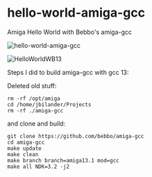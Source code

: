 # hello-world-amiga-gcc
Amiga Hello World with Bebbo's amiga-gcc

![hello-world-amiga-gcc](https://github.com/jbilander/hello-world-amiga-gcc/assets/1673918/7c1ad178-1c0b-4311-b57e-7703e16a6031)


![HelloWorldWB13](https://github.com/jbilander/hello-world-amiga-gcc/assets/1673918/1e0195c0-c0cb-4516-bd76-dc401b6460af)


Steps I did to build amiga-gcc with gcc 13:

Deleted old stuff:

    rm -rf /opt/amiga
    cd /home/jbilander/Projects
    rm -rf ./amiga-gcc

and clone and build:

    git clone https://github.com/bebbo/amiga-gcc
    cd amiga-gcc
    make update
    make clean
    make branch branch=amiga13.1 mod=gcc
    make all NDK=3.2 -j2

